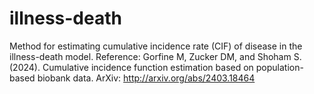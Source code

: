 # illness-death
Method for estimating cumulative incidence rate (CIF) of disease in the illness-death model.
Reference: Gorfine M, Zucker DM, and Shoham S. (2024). Cumulative incidence function estimation based on population-based biobank data.
ArXiv: http://arxiv.org/abs/2403.18464
